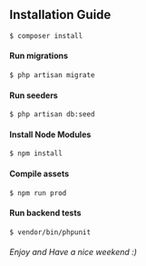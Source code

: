 ## Installation Guide
``$ composer install``
#### Run migrations
``$ php artisan migrate``
#### Run seeders
``$ php artisan db:seed``
#### Install Node Modules
``$ npm install``
#### Compile assets
``$ npm run prod``
#### Run backend tests
``$ vendor/bin/phpunit``

###### Enjoy and Have a nice weekend :)


